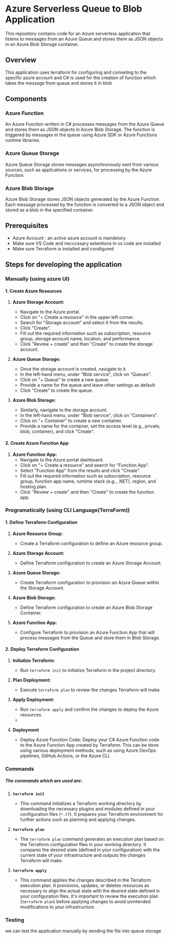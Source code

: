 # Azure Serverless Queue to Blob Application

This repository contains code for an Azure serverless application that listens to messages from an Azure Queue and stores them as JSON objects in an Azure Blob Storage container.

## Overview

This application uses terraform for configuring and conneting to the specific azure account and C# is used for the creation of function which takes the message from queue and stores it in blob

## Components

### Azure Function

An Azure Function written in C# processes messages from the Azure Queue and stores them as JSON objects in Azure Blob Storage. The function is triggered by messages in the queue using Azure SDK or Azure Functions runtime libraries.

### Azure Queue Storage

Azure Queue Storage stores messages asynchronously sent from various sources, such as applications or services, for processing by the Azure Function.

### Azure Blob Storage

Azure Blob Storage stores JSON objects generated by the Azure Function. Each message processed by the function is converted to a JSON object and stored as a blob in the specified container.

## Prerequisites

- Azure Account : an active azure account is mandetory
- Make sure VS Code and necccesary extentions in vs code are installed
- Make sure Terraform is installed and condigured 

## Steps for developing the application

### Manually (using azure UI)

#### 1. Create Azure Resources

1. **Azure Storage Account:**
   - Navigate to the Azure portal.
   - Click on "+ Create a resource" in the upper left corner.
   - Search for "Storage account" and select it from the results.
   - Click "Create".
   - Fill out the required information such as subscription, resource group, storage account name, location, and performance.
   - Click "Review + create" and then "Create" to create the storage account.

2. **Azure Queue Storage:**
   - Once the storage account is created, navigate to it.
   - In the left-hand menu, under "Blob service", click on "Queues".
   - Click on "+ Queue" to create a new queue.
   - Provide a name for the queue and leave other settings as default.
   - Click "Create" to create the queue.

3. **Azure Blob Storage:**
   - Similarly, navigate to the storage account.
   - In the left-hand menu, under "Blob service", click on "Containers".
   - Click on "+ Container" to create a new container.
   - Provide a name for the container, set the access level (e.g., private, blob, container), and click "Create".

#### 2. Create Azure Function App

1. **Azure Function App:**
   - Navigate to the Azure portal dashboard.
   - Click on "+ Create a resource" and search for "Function App".
   - Select "Function App" from the results and click "Create".
   - Fill out the required information such as subscription, resource group, function app name, runtime stack (e.g., .NET), region, and hosting plan.
   - Click "Review + create" and then "Create" to create the function app.

### Programatically (using CLI Language(TerraForm))

#### 1. Define Terraform Configuration

1. **Azure Resource Group:**
   - Create a Terraform configuration to define an Azure resource group.

2. **Azure Storage Account:**
   - Define Terraform configuration to create an Azure Storage Account.

3. **Azure Queue Storage:**
   - Create Terraform configuration to provision an Azure Queue within the Storage Account.

4. **Azure Blob Storage:**
   - Define Terraform configuration to create an Azure Blob Storage Container.

5. **Azure Function App:**
   - Configure Terraform to provision an Azure Function App that will process messages from the Queue and store them in Blob Storage.

#### 2. Deploy Terraform Configuration

1. **Initialize Terraform:**
   - Run `terraform init` to initialize Terraform in the project directory.

2. **Plan Deployment:**
   - Execute `terraform plan` to review the changes Terraform will make.

3. **Apply Deployment:**
   - Run `terraform apply` and confirm the changes to deploy the Azure resources.
   - 
4. **Deployment**
    - Deploy Azure Function Code: Deploy your C# Azure Function code to the Azure Function App created by Terraform. This can be done using various deployment methods, such as using Azure DevOps pipelines, GitHub Actions, or the Azure CLI.

### Commands

##### The commands which are used are:

1. **`terraform init`**
   - This command initializes a Terraform working directory by downloading the necessary plugins and modules defined in your configuration files (`*.tf`). It prepares your Terraform environment for further actions such as planning and applying changes.

2. **`terraform plan`**
   - The `terraform plan` command generates an execution plan based on the Terraform configuration files in your working directory. It compares the desired state (defined in your configuration) with the current state of your infrastructure and outputs the changes Terraform will make.

3. **`terraform apply`**
   - This command applies the changes described in the Terraform execution plan. It provisions, updates, or deletes resources as necessary to align the actual state with the desired state defined in your configuration files. It's important to review the execution plan (`terraform plan`) before applying changes to avoid unintended modifications to your infrastructure.

### Testing
we can test the application manually by sending the file into queue storage



